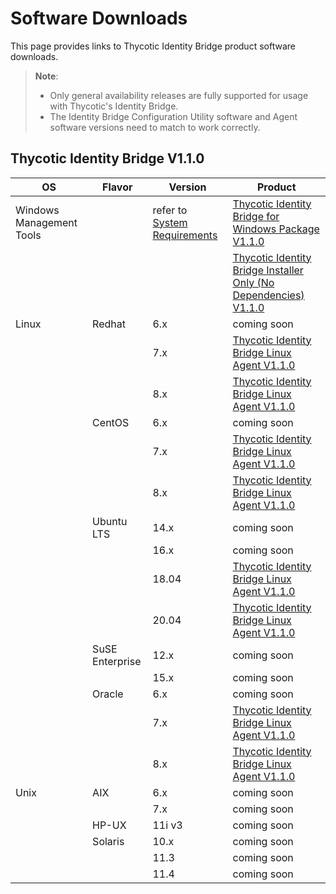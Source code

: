 [title]: # (Software Downloads)
[tags]: # (links)
[priority]: # (3)
# Software Downloads

This page provides links to Thycotic Identity Bridge product software downloads.

>**Note**:
>
> * Only general availability releases are fully supported for usage with Thycotic's Identity Bridge.
> * The Identity Bridge Configuration Utility software and Agent software versions need to match to work correctly.

## Thycotic Identity Bridge V1.1.0

| OS | Flavor | Version | Product |
| ----- | ----- | ----- | ----- |
| Windows Management Tools | | refer to [System Requirements](index.md#windows__amp__active_directory_requirements) | [Thycotic Identity Bridge for Windows Package V1.1.0](https://tmsnuget.thycotic.com/software/IdBridge/ThycoticIdentityBridge_x64_v1.1.112.0.exe) |
| | | | [Thycotic Identity Bridge Installer Only (No Dependencies) V1.1.0](https://tmsnuget.thycotic.com/software/IdBridge/ADBridge.Installer_x64_v1.1.112.0.msi) |
| Linux | Redhat | 6.x | coming soon |
| | | 7.x | [Thycotic Identity Bridge Linux Agent V1.1.0](https://tmsnuget.thycotic.com/software/IdBridge/pmagent_x86_64_v1.1.0_rhel7.rpm) |
| | | 8.x | [Thycotic Identity Bridge Linux Agent V1.1.0](https://tmsnuget.thycotic.com/software/IdBridge/pmagent_x86_64_v1.1.0_rhel8.rpm) |
| | CentOS | 6.x | coming soon |
| | | 7.x | [Thycotic Identity Bridge Linux Agent V1.1.0](https://tmsnuget.thycotic.com/software/IdBridge/pmagent_x86_64_v1.1.0_centos7.rpm) |
| | | 8.x | [Thycotic Identity Bridge Linux Agent V1.1.0](https://tmsnuget.thycotic.com/software/IdBridge/pmagent_x86_64_v1.1.0_centos8.rpm) |
| | Ubuntu LTS | 14.x | coming soon |
| | | 16.x | coming soon |
| | | 18.04 | [Thycotic Identity Bridge Linux Agent V1.1.0](https://tmsnuget.thycotic.com/software/IdBridge/pmagent_x86_64_v1.1.0_ubuntu18.deb) |
| | | 20.04 | [Thycotic Identity Bridge Linux Agent V1.1.0](https://tmsnuget.thycotic.com/software/IdBridge/pmagent_x86_64_v1.1.0_ubuntu20.deb) |
| | SuSE Enterprise | 12.x | coming soon |
| | | 15.x | coming soon |
| | Oracle | 6.x | coming soon |
| | | 7.x | [Thycotic Identity Bridge Linux Agent V1.1.0](https://tmsnuget.thycotic.com/software/IdBridge/pmagent_x86_64_v1.1.0_oraclelinux7.rpm) |
| | | 8.x | [Thycotic Identity Bridge Linux Agent V1.1.0](https://tmsnuget.thycotic.com/software/IdBridge/pmagent_x86_64_v1.1.0_oraclelinux8.rpm) |
| Unix | AIX | 6.x | coming soon |
| | | 7.x | coming soon |
| | HP-UX | 11i v3 | coming soon |
| | Solaris | 10.x | coming soon |
| | | 11.3 | coming soon |
| | | 11.4 | coming soon |
